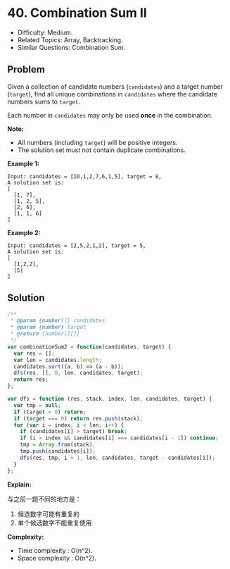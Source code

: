 # 40. Combination Sum II

- Difficulty: Medium.
- Related Topics: Array, Backtracking.
- Similar Questions: Combination Sum.

## Problem

Given a collection of candidate numbers (```candidates```) and a target number (```target```), find all unique combinations in ```candidates``` where the candidate numbers sums to ```target```.

Each number in ```candidates``` may only be used **once** in the combination.

**Note:**

- All numbers (including ```target```) will be positive integers.
- The solution set must not contain duplicate combinations.

**Example 1:**

```
Input: candidates = [10,1,2,7,6,1,5], target = 8,
A solution set is:
[
  [1, 7],
  [1, 2, 5],
  [2, 6],
  [1, 1, 6]
]
```

**Example 2:**

```
Input: candidates = [2,5,2,1,2], target = 5,
A solution set is:
[
  [1,2,2],
  [5]
]
```

## Solution

```javascript
/**
 * @param {number[]} candidates
 * @param {number} target
 * @return {number[][]}
 */
var combinationSum2 = function(candidates, target) {
  var res = [];
  var len = candidates.length;
  candidates.sort((a, b) => (a - b));
  dfs(res, [], 0, len, candidates, target);
  return res;
};

var dfs = function (res, stack, index, len, candidates, target) {
  var tmp = null;
  if (target < 0) return;
  if (target === 0) return res.push(stack);
  for (var i = index; i < len; i++) {
    if (candidates[i] > target) break;
    if (i > index && candidates[i] === candidates[i - 1]) continue;
    tmp = Array.from(stack);
    tmp.push(candidates[i]);
    dfs(res, tmp, i + 1, len, candidates, target - candidates[i]);
  }
};
```

**Explain:**

与之前一题不同的地方是：

1. 候选数字可能有重复的
2. 单个候选数字不能重复使用

**Complexity:**

* Time complexity : O(n^2).
* Space complexity : O(n^2).
